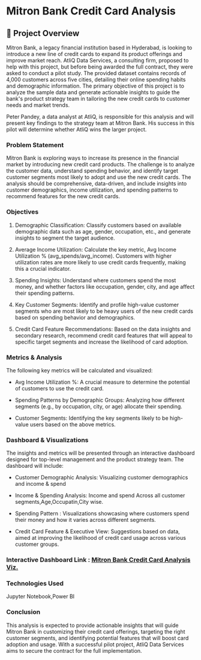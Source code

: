 # Mitron Bank Credit Card Analysis
## 🎯 Project Overview
Mitron Bank, a legacy financial institution based in Hyderabad, is looking to introduce a new line of credit cards to expand its product offerings and improve market reach. AtliQ Data Services, a consulting firm, proposed to help with this project, but before being awarded the full contract, they were asked to conduct a pilot study.
The provided dataset contains records of 4,000 customers across five cities, detailing their online spending habits and demographic information. The primary objective of this project is to analyze the sample data and generate actionable insights to guide the bank's product strategy team in tailoring the new credit cards to customer needs and market trends.

Peter Pandey, a data analyst at AtliQ, is responsible for this analysis and will present key findings to the strategy team at Mitron Bank. His success in this pilot will determine whether AtliQ wins the larger project.

### Problem Statement
Mitron Bank is exploring ways to increase its presence in the financial market by introducing new credit card products. The challenge is to analyze the customer data, understand spending behavior, and identify target customer segments most likely to adopt and use the new credit cards. The analysis should be comprehensive, data-driven, and include insights into customer demographics, income utilization, and spending patterns to recommend features for the new credit cards.

### Objectives
1. Demographic Classification:  Classify customers based on available demographic data such as age, gender, occupation, etc., and generate insights to segment the target audience.

2. Average Income Utilization:   Calculate the key metric, Avg Income Utilization % (avg_spends/avg_income). Customers with higher utilization rates are more likely to use credit cards frequently, making this a crucial indicator.

3. Spending Insights:    Understand where customers spend the most money, and whether factors like occupation, gender, city, and age affect their spending patterns.

4. Key Customer Segments:  Identify and profile high-value customer segments who are most likely to be heavy users of the new credit cards based on spending behavior and demographics.

5. Credit Card Feature Recommendations:   Based on the data insights and secondary research, recommend credit card features that will appeal to specific target segments and increase the likelihood of card adoption.


### Metrics & Analysis
The following key metrics will be calculated and visualized:

 * Avg Income Utilization %:    A crucial measure to determine the potential of customers to use the credit card.

* Spending Patterns by Demographic Groups:     Analyzing how different segments (e.g., by occupation, city, or age) allocate their spending.

* Customer Segments:     Identifying the key segments likely to be high-value users based on the above metrics.

### Dashboard & Visualizations
The insights and metrics will be presented through an interactive dashboard designed for top-level management and the product strategy team. The dashboard will include:

* Customer Demographic Analysis:   Visualizing customer demographics and income & spend

* Income & Spending Analysis:   Income and spend Across all customer segments,Age,Occupatin,City wise.

* Spending Pattern :      Visualizations showcasing where customers spend their money and how it varies across different segments.

* Credit Card Feature & Executive View:    Suggestions based on data, aimed at improving the likelihood of credit card usage across various customer groups.

 ### Interactive Dashboard Link : [Mitron Bank Credit Card Analysis Viz.](https://app.powerbi.com/view?r=eyJrIjoiZmE5MzA0YzEtYTlkYS00Y2EzLWIxYmItZGI0ODZiZGU2YzI5IiwidCI6IjEyMzM5ZGVkLTZmZjctNDE5ZS04MjA2LWFmNTA2NzUyMmYxYyJ9)

### Technologies Used
Jupyter Notebook,Power BI

### Conclusion
This analysis is expected to provide actionable insights that will guide Mitron Bank in customizing their credit card offerings, targeting the right customer segments, and identifying potential features that will boost card adoption and usage. With a successful pilot project, AtliQ Data Services aims to secure the contract for the full implementation.

